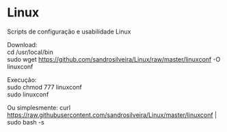 # Linux
Scripts de configuração e usabilidade Linux

Download:<br>
cd /usr/local/bin<br>
sudo wget https://github.com/sandrosilveira/Linux/raw/master/linuxconf -O linuxconf<br>

Execução:<br>
sudo chmod 777 linuxconf<br>
sudo linuxconf<br>

Ou simplesmente:
curl https://raw.githubusercontent.com/sandrosilveira/Linux/master/linuxconf | sudo bash -s

